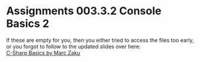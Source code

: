 # Assignments 003.3.2 Console Basics 2
If these are empty for you, then you either tried to access the files too early, or you forgot to follow to the updated slides over here:\
[C-Sharp Basics by Marc Zaku](http://github.com/marczaku/csharp-basics/)
